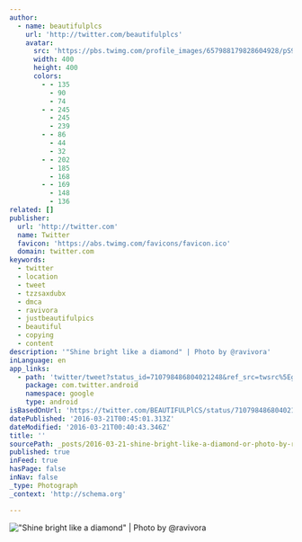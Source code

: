 ```yaml
---
author:
  - name: beautifulplcs
    url: 'http://twitter.com/beautifulplcs'
    avatar:
      src: 'https://pbs.twimg.com/profile_images/657988179828604928/pS97oW_f_400x400.jpg'
      width: 400
      height: 400
      colors:
        - - 135
          - 90
          - 74
        - - 245
          - 245
          - 239
        - - 86
          - 44
          - 32
        - - 202
          - 185
          - 168
        - - 169
          - 148
          - 136
related: []
publisher:
  url: 'http://twitter.com'
  name: Twitter
  favicon: 'https://abs.twimg.com/favicons/favicon.ico'
  domain: twitter.com
keywords:
  - twitter
  - location
  - tweet
  - tzzsaxdubx
  - dmca
  - ravivora
  - justbeautifulpics
  - beautiful
  - copying
  - content
description: '"Shine bright like a diamond" | Photo by @ravivora'
inLanguage: en
app_links:
  - path: 'twitter/tweet?status_id=710798486804021248&ref_src=twsrc%5Egoogle%7Ctwcamp%5Eandroidseo%7Ctwgr%5Estatus%7Ctwterm%5E710798486804021248'
    package: com.twitter.android
    namespace: google
    type: android
isBasedOnUrl: 'https://twitter.com/BEAUTIFULPlCS/status/710798486804021248?lang=en-gb'
datePublished: '2016-03-21T00:45:01.313Z'
dateModified: '2016-03-21T00:40:43.346Z'
title: ''
sourcePath: _posts/2016-03-21-shine-bright-like-a-diamond-or-photo-by-ravivora.md
published: true
inFeed: true
hasPage: false
inNav: false
_type: Photograph
_context: 'http://schema.org'

---
```

!["Shine bright like a diamond" | Photo by @ravivora](https://pbs.twimg.com/media/Cd1DdQ0WEAACeWS.jpg:large)
